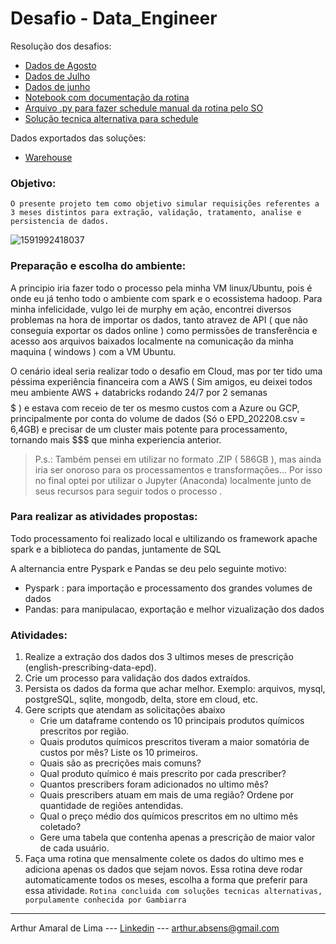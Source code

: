# Desafio - Data_Engineer
Resolução dos desafios:

- [Dados de Agosto](Resultado_Desafio/Desafio_mes_agosto.ipynb)
- [Dados de Julho](Resultado_Desafio/Desafio_mes_julho.ipynb)
- [Dados de junho](Resultado_Desafio/Desafio_mes_junho.ipynb)
- [Notebook com documentação da rotina](Resultado_Desafio/Rotina_Mensal.ipynb)
- [Arquivo .py para fazer schedule manual da rotina pelo SO](Resultado_Desafio/Rotina_Mensal.py)
- [Solução tecnica alternativa para schedule](Resultado_Desafio/Teste_agendamento_altenativo.ipynb)

Dados exportados das soluções:
- [Warehouse](Resultado_Desafio/Warehouse)



### Objetivo: 

`O presente projeto tem como objetivo simular requisições referentes a 3 meses distintos para extração, validação, tratamento, analise e persistencia de dados.`


![1591992418037](https://user-images.githubusercontent.com/61892694/198920194-af876621-dda5-46e4-b426-c12d9d75df71.png)


### Preparação e escolha do ambiente:

A principio iria fazer todo o processo pela minha VM linux/Ubuntu, pois é onde eu já tenho todo o ambiente com spark e o ecossistema hadoop.
Para minha infelicidade, vulgo lei de murphy em ação, encontrei diversos problemas na hora de importar os dados, tanto atravez de API ( que não conseguia exportar os dados online ) como permissões de transferência e acesso aos arquivos baixados localmente na comunicação da minha maquina ( windows ) com a VM Ubuntu.

O cenário ideal seria realizar todo o desafio em Cloud, mas por ter tido uma péssima experiência financeira com a AWS ( Sim amigos, eu deixei todos meu ambiente AWS + databricks rodando 24/7 por 2 semanas $$$$$ ) e estava com receio de ter os mesmo custos com a Azure ou GCP, principalmente por conta do volume de dados (Só o EPD_202208.csv = 6,4GB) e precisar de um cluster mais potente para processamento, tornando mais $$$ que minha experiencia anterior.

>P.s.: Também pensei em utilizar no formato .ZIP ( 586GB ), mas ainda iria ser onoroso para os processamentos e transformações...
>Por isso no final optei por utilizar o Jupyter (Anaconda) localmente junto de seus recursos para seguir todos o processo .

### Para realizar as atividades propostas:

Todo processamento foi realizado local e ultilizando os 
framework apache spark e a biblioteca do pandas, juntamente de SQL

A alternancia entre Pyspark e Pandas se deu pelo seguinte motivo:
- Pyspark : para importação e processamento dos grandes volumes de dados
- Pandas: para manipulacao, exportação e melhor vizualização dos dados


### Atividades:

1.	Realize a extração dos dados dos 3 ultimos meses de prescrição (english-prescribing-data-epd).
2.	Crie um processo para validação dos dados extraídos.
3.	Persista os dados da forma que achar melhor. Exemplo: arquivos, mysql, postgreSQL, sqlite, mongodb, delta, store em cloud, etc.
4.	Gere scripts que atendam as solicitações abaixo
    * Crie um dataframe contendo os 10 principais produtos químicos prescritos por região. 
    * Quais produtos químicos prescritos tiveram a maior somatória de custos por mês? Liste os 10 primeiros. 
    * Quais são as precrições mais comuns? 
    * Qual produto químico é mais prescrito por cada prescriber?
    * Quantos prescribers foram adicionados no ultimo mês? 
    * Quais prescribers atuam em mais de uma região? Ordene por quantidade de regiões antendidas.
    * Qual o preço médio dos químicos prescritos em no ultimo mês coletado?
    * Gere uma tabela que contenha apenas a prescrição de maior valor de cada usuário.
 5. Faça uma rotina que mensalmente colete os dados do ultimo mes e adiciona apenas os dados que sejam novos. Essa rotina deve rodar automaticamente todos os meses, escolha a forma que preferir para essa atividade. `Rotina concluida com soluções tecnicas alternativas, porpulamente conhecida por Gambiarra`

----
Arthur Amaral de Lima --- [Linkedin](https://www.linkedin.com/in/arthuramaral-py/) --- arthur.absens@gmail.com
